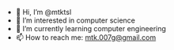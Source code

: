 - 👋 Hi, I’m @mtktsl
- 👀 I’m interested in computer science
- 🌱 I’m currently learning computer engineering
- 📫 How to reach me: mtk.007g@gmail.com

<!---
mtktsl/mtktsl is a ✨ special ✨ repository because its `README.md` (this file) appears on your GitHub profile.
You can click the Preview link to take a look at your changes.
--->
